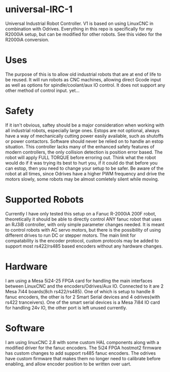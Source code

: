 # universal-IRC-1
Universal Industrial Robot Controller. V1 is based on using LinuxCNC in combination with Odrives.
Everything in this repo is specifically for my R2000iA setup, but can be modified for other robots.
See this video for the R2000iA conversion.

# Uses
The purpose of this is to allow old industrial robots that are at end of life to be reused.
It will run robots as CNC machines, allowing direct Gcode input as well as options for spindle/coolant/aux IO control.
It does not support any other method of control input. yet...

# Safety
If it isn't obvious, saftey should be a major consideration when working with all industrial robots, especially large ones. Estops are not optional, always have a way of mechanically cutting power easily available, such as shutoffs or power contactors. Software should never be relied on to handle an estop situation.
This controller lacks many of the enhanced safety features of modern controllers, the only collision detection is position error based. The robot will apply FULL TORQUE before erroring out.
Think what the robot would do if it was trying its best to hurt you, if it could do that before you can estop, then you need to change your setup to be safer.
Be aware of the robot at all times, since Odrives have a higher PWM frequency and drive the motors slowly, some robots may be almost comletely silent while moving.

# Supported Robots
Currently I have only tested this setup on a Fanuc R-2000iA 200F robot, theoretically it should be able to directly control ANY fanuc robot that uses an RJ3iB controller, with only simple parameter changes needed.
It is meant to control robots with AC servo motors, but there is the possibility of using different drives to run DC or stepper motors.
The main limit for compatability is the encoder protocol, custom protocols may be added to support most rs422/rs485 based encoders without any hardware changes.

# Hardware
I am using a Mesa 5i24-25 FPGA card for handling the main interfaces between LinuxCNC and the encoders/Odrives/Aux IO.
Connected to it are 2 Mesa 7i44 boards(8ch rs422/rs485). One of which is setup to handle 8 fanuc encoders, the other is for 2 Smart Serial devices and 4 odrives(with rs422 tranceivers).
One of the smart serial devices is a Mesa 7i84 IO card for handling 24v IO, the other port is left unused currently.

# Software
I am using linuxCNC 2.8 with some custom HAL components along with a modified driver for the fanuc encoders.
The 5i24 FPGA hostmot2 firmware has custom changes to add support rs485 fanuc encoders.
The odrives have custom firmware that makes them no longer need to calibrate before enabling, and allow encoder position to be written over uart.
